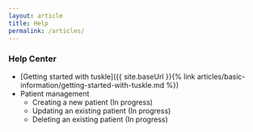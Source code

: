 ```yaml
---
layout: article
title: Help
permalink: /articles/
---
```


### Help Center

- [Getting started with tuskle]({{ site.baseUrl }}{% link articles/basic-information/getting-started-with-tuskle.md %})
- Patient management
    - Creating a new patient (In progress)
    - Updating an existing patient (In progress)
    - Deleting an existing patient (In progress)